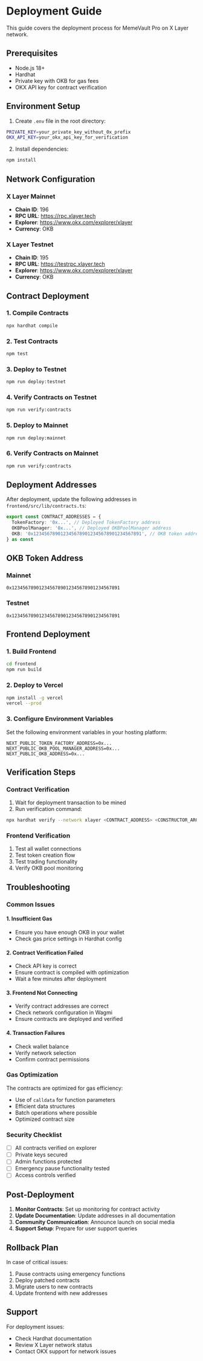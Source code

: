 # Deployment Guide

This guide covers the deployment process for MemeVault Pro on X Layer network.

## Prerequisites

- Node.js 18+
- Hardhat
- Private key with OKB for gas fees
- OKX API key for contract verification

## Environment Setup

1. Create `.env` file in the root directory:
```bash
PRIVATE_KEY=your_private_key_without_0x_prefix
OKX_API_KEY=your_okx_api_key_for_verification
```

2. Install dependencies:
```bash
npm install
```

## Network Configuration

### X Layer Mainnet
- **Chain ID**: 196
- **RPC URL**: https://rpc.xlayer.tech
- **Explorer**: https://www.okx.com/explorer/xlayer
- **Currency**: OKB

### X Layer Testnet
- **Chain ID**: 195
- **RPC URL**: https://testrpc.xlayer.tech
- **Explorer**: https://www.okx.com/explorer/xlayer
- **Currency**: OKB

## Contract Deployment

### 1. Compile Contracts
```bash
npx hardhat compile
```

### 2. Test Contracts
```bash
npm test
```

### 3. Deploy to Testnet
```bash
npm run deploy:testnet
```

### 4. Verify Contracts on Testnet
```bash
npm run verify:contracts
```

### 5. Deploy to Mainnet
```bash
npm run deploy:mainnet
```

### 6. Verify Contracts on Mainnet
```bash
npm run verify:contracts
```

## Deployment Addresses

After deployment, update the following addresses in `frontend/src/lib/contracts.ts`:

```typescript
export const CONTRACT_ADDRESSES = {
  TokenFactory: '0x...', // Deployed TokenFactory address
  OKBPoolManager: '0x...', // Deployed OKBPoolManager address
  OKB: '0x1234567890123456789012345678901234567891', // OKB token address on X Layer
} as const
```

## OKB Token Address

### Mainnet
```
0x1234567890123456789012345678901234567891
```

### Testnet
```
0x1234567890123456789012345678901234567891
```

## Frontend Deployment

### 1. Build Frontend
```bash
cd frontend
npm run build
```

### 2. Deploy to Vercel
```bash
npm install -g vercel
vercel --prod
```

### 3. Configure Environment Variables
Set the following environment variables in your hosting platform:

```
NEXT_PUBLIC_TOKEN_FACTORY_ADDRESS=0x...
NEXT_PUBLIC_OKB_POOL_MANAGER_ADDRESS=0x...
NEXT_PUBLIC_OKB_ADDRESS=0x...
```

## Verification Steps

### Contract Verification
1. Wait for deployment transaction to be mined
2. Run verification command:
```bash
npx hardhat verify --network xlayer <CONTRACT_ADDRESS> <CONSTRUCTOR_ARGS>
```

### Frontend Verification
1. Test all wallet connections
2. Test token creation flow
3. Test trading functionality
4. Verify OKB pool monitoring

## Troubleshooting

### Common Issues

#### 1. Insufficient Gas
- Ensure you have enough OKB in your wallet
- Check gas price settings in Hardhat config

#### 2. Contract Verification Failed
- Check API key is correct
- Ensure contract is compiled with optimization
- Wait a few minutes after deployment

#### 3. Frontend Not Connecting
- Verify contract addresses are correct
- Check network configuration in Wagmi
- Ensure contracts are deployed and verified

#### 4. Transaction Failures
- Check wallet balance
- Verify network selection
- Confirm contract permissions

### Gas Optimization

The contracts are optimized for gas efficiency:
- Use of `calldata` for function parameters
- Efficient data structures
- Batch operations where possible
- Optimized contract size

### Security Checklist

- [ ] All contracts verified on explorer
- [ ] Private keys secured
- [ ] Admin functions protected
- [ ] Emergency pause functionality tested
- [ ] Access controls verified

## Post-Deployment

1. **Monitor Contracts**: Set up monitoring for contract activity
2. **Update Documentation**: Update addresses in all documentation
3. **Community Communication**: Announce launch on social media
4. **Support Setup**: Prepare for user support queries

## Rollback Plan

In case of critical issues:

1. Pause contracts using emergency functions
2. Deploy patched contracts
3. Migrate users to new contracts
4. Update frontend with new addresses

## Support

For deployment issues:
- Check Hardhat documentation
- Review X Layer network status
- Contact OKX support for network issues